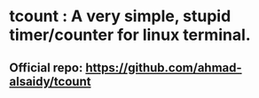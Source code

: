 # tcount : A very simple, stupid timer/counter for linux terminal.

## Official repo: https://github.com/ahmad-alsaidy/tcount
